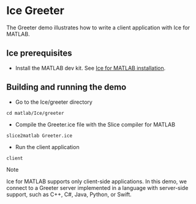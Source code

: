 # Ice Greeter

The Greeter demo illustrates how to write a client application with Ice for MATLAB.

## Ice prerequisites

- Install the MATLAB dev kit. See [Ice for MATLAB installation].

## Building and running the demo

- Go to the Ice/greeter directory

```shell
cd matlab/Ice/greeter
```

- Compile the Greeter.ice file with the Slice compiler for MATLAB

```shell
slice2matlab Greeter.ice
```

- Run the client application

```shell
client
```

> [!NOTE]
> Ice for MATLAB supports only client-side applications. In this demo, we connect to a Greeter server implemented in a
> language with server-side support, such as C++, C#, Java, Python, or Swift.

[Ice for MATLAB installation]: https://github.com/zeroc-ice/ice/blob/main/NIGHTLY.md#ice-for-matlab
